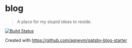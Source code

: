 # blog
> A place for my stupid ideas to reside.

[![Build Status](https://dev.azure.com/shawonAshraf/blog/_apis/build/status/ShawonAshraf.blog?branchName=master)](https://dev.azure.com/shawonAshraf/blog/_build/latest?definitionId=7&branchName=master)


Created with https://github.com/agneym/gatsby-blog-starter

